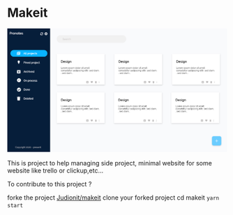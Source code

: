 # Makeit

![Make it screenshot](screenshot.png)

This is project to help managing side project, minimal website for some website like trello or clickup,etc...

To contribute to this project ?

forke the project [Judionit/makeit](https://github.com/Judioni/makeit)
clone your forked project
cd makeit
`yarn start`

